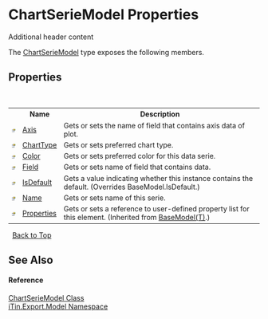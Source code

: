 # ChartSerieModel Properties
Additional header content 

The <a href="T_iTin_Export_Model_ChartSerieModel">ChartSerieModel</a> type exposes the following members.


## Properties
&nbsp;<table><tr><th></th><th>Name</th><th>Description</th></tr><tr><td>![Public property](media/pubproperty.gif "Public property")</td><td><a href="P_iTin_Export_Model_ChartSerieModel_Axis">Axis</a></td><td>
Gets or sets the name of field that contains axis data of plot.</td></tr><tr><td>![Public property](media/pubproperty.gif "Public property")</td><td><a href="P_iTin_Export_Model_ChartSerieModel_ChartType">ChartType</a></td><td>
Gets or sets preferred chart type.</td></tr><tr><td>![Public property](media/pubproperty.gif "Public property")</td><td><a href="P_iTin_Export_Model_ChartSerieModel_Color">Color</a></td><td>
Gets or sets preferred color for this data serie.</td></tr><tr><td>![Public property](media/pubproperty.gif "Public property")</td><td><a href="P_iTin_Export_Model_ChartSerieModel_Field">Field</a></td><td>
Gets or sets name of field that contains data.</td></tr><tr><td>![Public property](media/pubproperty.gif "Public property")</td><td><a href="P_iTin_Export_Model_ChartSerieModel_IsDefault">IsDefault</a></td><td>
Gets a value indicating whether this instance contains the default.
 (Overrides BaseModel.IsDefault.)</td></tr><tr><td>![Public property](media/pubproperty.gif "Public property")</td><td><a href="P_iTin_Export_Model_ChartSerieModel_Name">Name</a></td><td>
Gets or sets name of this serie.</td></tr><tr><td>![Public property](media/pubproperty.gif "Public property")</td><td><a href="P_iTin_Export_Model_BaseModel_1_Properties">Properties</a></td><td>
Gets or sets a reference to user-defined property list for this element.
 (Inherited from <a href="T_iTin_Export_Model_BaseModel_1">BaseModel(T)</a>.)</td></tr></table>&nbsp;
<a href="#chartseriemodel-properties">Back to Top</a>

## See Also


#### Reference
<a href="T_iTin_Export_Model_ChartSerieModel">ChartSerieModel Class</a><br /><a href="N_iTin_Export_Model">iTin.Export.Model Namespace</a><br />